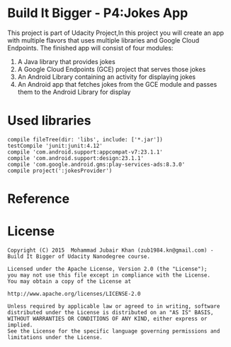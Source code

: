 # Build It Bigger - P4:Jokes App 
This project is part of Udacity Project,In this project you will create an app with multiple flavors that uses multiple libraries 
and Google Cloud Endpoints. The finished app will consist of four modules:

1.	A Java library that provides jokes
2.	A Google Cloud Endpoints (GCE) project that serves those jokes
3.	An Android Library containing an activity for displaying jokes
4.	An Android app that fetches jokes from the GCE module and passes them to the Android Library for display


# Used libraries
	compile fileTree(dir: 'libs', include: ['*.jar'])
    testCompile 'junit:junit:4.12'
    compile 'com.android.support:appcompat-v7:23.1.1'
    compile 'com.android.support:design:23.1.1'
    compile 'com.google.android.gms:play-services-ads:8.3.0'
    compile project(':jokesProvider')

# Reference



# License

    Copyright (C) 2015  Mohammad Jubair Khan (zub1984.kn@gmail.com) - Build It Bigger of Udacity Nanodegree course.

    Licensed under the Apache License, Version 2.0 (the "License");
    you may not use this file except in compliance with the License.
    You may obtain a copy of the License at

    http://www.apache.org/licenses/LICENSE-2.0

    Unless required by applicable law or agreed to in writing, software
    distributed under the License is distributed on an "AS IS" BASIS,
    WITHOUT WARRANTIES OR CONDITIONS OF ANY KIND, either express or implied.
    See the License for the specific language governing permissions and
    limitations under the License.


